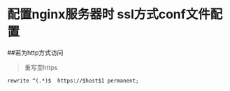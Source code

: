 # 配置nginx服务器时 ssl方式conf文件配置

##若为http方式访问

>重写至https 

```
rewrite ^(.*)$  https://$host$1 permanent; 
```


